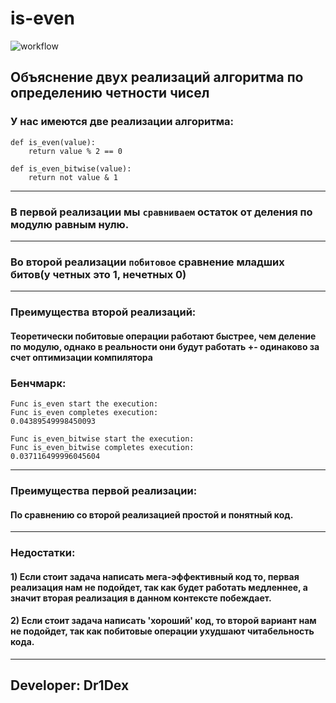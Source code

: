 # is-even
![workflow](https://github.com/Dr1DeX/is-even/actions/workflows/main.yml/badge.svg)

## Объяснение двух реализаций алгоритма по определению четности чисел

### У нас имеются две реализации алгоритма:

    def is_even(value):
        return value % 2 == 0

    def is_even_bitwise(value):
        return not value & 1

-------

### В первой реализации мы ``сравниваем`` остаток от деления по модулю равным нулю.

-------

### Во второй реализации ``побитовое`` сравнение младших битов(у четных это 1, нечетных 0)

-------

### Преимущества второй реализаций:

#### Теоретически побитовые операции работают быстрее, чем деление по модулю, однако в реальности они будут работать +- одинаково за счет оптимизации компилятора

### Бенчмарк:

    Func is_even start the execution:
    Func is_even completes execution:
    0.04389549998450093

    Func is_even_bitwise start the execution: 
    Func is_even_bitwise completes execution: 
    0.037116499996045604 

-----

### Преимущества первой реализации:

#### По сравнению со второй реализацией простой и понятный код.

_____

### Недостатки:

#### 1) Если стоит задача написать мега-эффективный код то, первая реализация нам не подойдет, так как будет работать медленнее, а значит вторая реализация в данном контексте побеждает.
#### 2) Если стоит задача написать 'хороший' код, то второй вариант нам не подойдет, так как побитовые операции ухудшают читабельность кода. 

_____

## Developer: Dr1Dex
